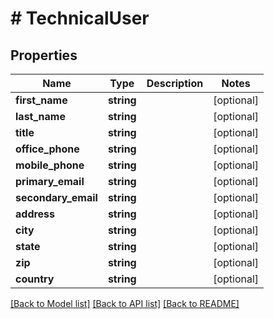 # # TechnicalUser

## Properties

Name | Type | Description | Notes
------------ | ------------- | ------------- | -------------
**first_name** | **string** |  | [optional]
**last_name** | **string** |  | [optional]
**title** | **string** |  | [optional]
**office_phone** | **string** |  | [optional]
**mobile_phone** | **string** |  | [optional]
**primary_email** | **string** |  | [optional]
**secondary_email** | **string** |  | [optional]
**address** | **string** |  | [optional]
**city** | **string** |  | [optional]
**state** | **string** |  | [optional]
**zip** | **string** |  | [optional]
**country** | **string** |  | [optional]

[[Back to Model list]](../../README.md#models) [[Back to API list]](../../README.md#endpoints) [[Back to README]](../../README.md)
